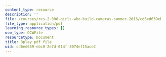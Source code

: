 ```yaml
---
content_type: resource
description: ''
file: /courses/res-2-006-girls-who-build-cameras-summer-2016/cd6ed639ebc02e7d014f3074ef15ace2_gXalqmV5ZEU.pdf
file_type: application/pdf
learning_resource_types: []
ocw_type: OCWFile
resourcetype: Document
title: 3play pdf file
uid: cd6ed639-ebc0-2e7d-014f-3074ef15ace2
---
```

